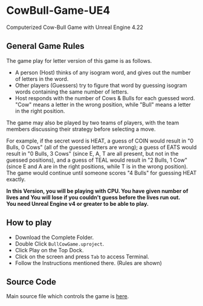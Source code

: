 # CowBull-Game-UE4
Computerized Cow-Bull Game with Unreal Engine 4.22

## General Game Rules

The game play for letter version of this game is as follows.

- A person (Host) thinks of any isogram word, and gives out the number of letters in the word.
- Other players (Guessers) try to figure that word by guessing isogram words containing the same number of letters.
- Host responds with the number of Cows & Bulls for each guessed word. "Cow" means a letter in the wrong position, while "Bull" means a letter in the right position.

The game may also be played by two teams of players, with the team members discussing their strategy before selecting a move.

For example, if the secret word is HEAT, a guess of COIN would result in "0 Bulls, 0 Cows" (all of the guessed letters are wrong); a guess of EATS would result in "0 Bulls, 3 Cows" (since E, A, T are all present, but not in the guessed positions), and a guess of TEAL would result in "2 Bulls, 1 Cow" (since E and A are in the right positions, while T is in the wrong position). The game would continue until someone scores "4 Bulls" for guessing HEAT exactly.

**In this Version, you will be playing with CPU. You have given number of lives and You will lose if you couldn't guess before the lives run out.**   
**You need Unreal Engine v4 or greater to be able to play.**

## How to play 
- Download the Complete Folder.
- Double Click `BullCowGame.uproject`.
- Click Play on the Top Dock.
- Click on the screen and press `Tab` to access Terminal.
- Follow the Instructions mentioned there. (Rules are shown)

## Source Code
Main source file which controls the game is [here](https://github.com/princeofpython/CowBull-Game-UE4/blob/master/Source/BullCowGame/BullCowCartridge.cpp).

